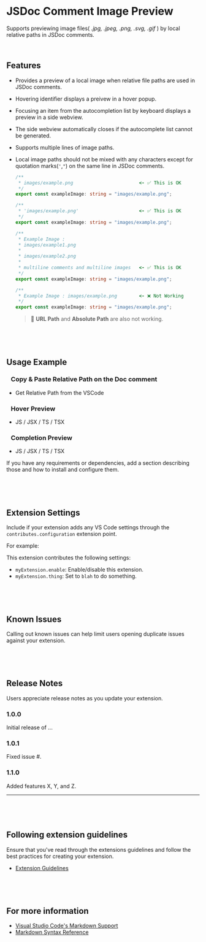 # JSDoc Comment Image Preview

Supports previewing image files( _.jpg, .jpeg, .png, .svg, .gif_ ) by local relative paths in JSDoc comments.

<div style="height:16px;"></div>

## Features

- Provides a preview of a local image when relative file paths are used in JSDoc comments.

- Hovering identifier displays a preivew in a hover popup.

- Focusing an item from the autocompletion list by keyboard displays a preview in a side webview.

- The side webview automatically closes if the autocomplete list cannot be generated.

- Supports multiple lines of image paths.

- Local image paths should not be mixed with any characters except for quotation marks(`'`,`"`) on the same line in JSDoc comments.

  ```typescript
  /**
   * images/example.png                        <- ✅ This is OK
   */
  export const exampleImage: string = "images/example.png";

  /**
   * 'images/example.png'                      <- ✅ This is OK
   */
  export const exampleImage: string = "images/example.png";

  /**
   * Example Image :
   * images/example1.png
   *
   * images/example2.png
   *
   * multiline comments and multiline images   <- ✅ This is OK
   */
  export const exampleImage: string = "images/example.png";

  /**
   * Example Image : images/example.png        <- ❌ Not Working
   */
  export const exampleImage: string = "images/example.png";
  ```

  > 🚨 **URL Path** and **Absolute Path** are also not working.

<div style="height:48px;"></div>

## Usage Example

### &nbsp;&nbsp;&nbsp;Copy & Paste Relative Path on the Doc comment

- Get Relative Path from the VSCode

### &nbsp;&nbsp;&nbsp;Hover Preview

- JS / JSX / TS / TSX

### &nbsp;&nbsp;&nbsp;Completion Preview

- JS / JSX / TS / TSX

If you have any requirements or dependencies, add a section describing those and how to install and configure them.

<div style="height:48px;"></div>

## Extension Settings

Include if your extension adds any VS Code settings through the `contributes.configuration` extension point.

For example:

This extension contributes the following settings:

- `myExtension.enable`: Enable/disable this extension.
- `myExtension.thing`: Set to `blah` to do something.

<div style="height:48px;"></div>

## Known Issues

Calling out known issues can help limit users opening duplicate issues against your extension.

<div style="height:48px;"></div>

## Release Notes

Users appreciate release notes as you update your extension.

### 1.0.0

Initial release of ...

### 1.0.1

Fixed issue #.

### 1.1.0

Added features X, Y, and Z.

---

<div style="height:48px;"></div>

## Following extension guidelines

Ensure that you've read through the extensions guidelines and follow the best practices for creating your extension.

- [Extension Guidelines](https://code.visualstudio.com/api/references/extension-guidelines)

<div style="height:48px;"></div>

## For more information

- [Visual Studio Code's Markdown Support](http://code.visualstudio.com/docs/languages/markdown)
- [Markdown Syntax Reference](https://help.github.com/articles/markdown-basics/)
